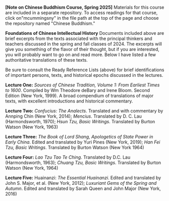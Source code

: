 **[Note on Chinese Buddhism Course, Spring 2025]**
Materials for this course are included in a separate repository. To access readings for that course, click on"mcummingsny" in the file path at the top of the page and choose the repository named "Chinese Buddhism."


**Foundations of Chinese Intellectual History**
Documents included above are brief excerpts from the texts associated with the principal thinkers and teachers discussed in the spring and fall classes of 2024.  The excerpts will give you something of the flavor of their thought, but if you are interested, you will probably want to go on and read more.  Below I have listed a few authoritative translations of these texts.  

Be sure to consult the Ready Reference Lists (above) for brief identifications of important persons, texts, and historical epochs discussed in the lectures. 

**Lecture One:** _Sources of Chinese Tradition, Volume 1: From Earliest Times to 1600_.  Compiled by Wm Theodore deBary and Irene Bloom.  Second Edition (New York, 1999).  A broad compendium of translations of major texts, with excellent introductions and historical commentary.

**Lecture Two:** _Confucius: The Analects_. Translated and with commentary by Annping Chin (New York, 2014);  _Mencius_. Translated by D. C. Lau (Harmondsworth, 1970); _Hsun Tzu, Basic Writings_. Translated by Burton Watson (New York, 1963) 

**Lecture Three:** _The Book of Lord Shang, Apologetics of State Power in Early China_. Edited and translated by Yuri Pines (New York, 2019); _Han Fei Tzu, Basic Writings_.  Translated by Burton Watson (New York 1964)

**Lecture Four:** _Lao Tzu Tao Te Ching_. Translated by D.C. Lau (Harmondsworth, 1963); _Chuang Tzu, Basic Writings_. Translated by Burton Watson (New York, 1964)

**Lecture Five:** Huainanzi: _The Essential Huainanzi_. Edited and translated by John S. Major, et al. (New York, 2012); _Luxuriant Gems of the Spring and Autumn_. Edited and translated by Sarah Queen and John Major (New York, 2016)


